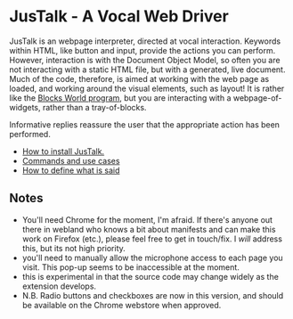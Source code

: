 # JusTalk - A Vocal Web Driver
JusTalk is an webpage interpreter, directed at vocal interaction.
Keywords within HTML, like button and input, provide the actions you can perform.
However, interaction is with the Document Object Model,
so often you are not interacting with a static HTML file, 
but with a generated, live document.
Much of the code, therefore, is aimed at working with the web page as loaded, 
and working around the visual elements, such as layout!
It is rather like the [Blocks World program](https://en.wikipedia.org/wiki/SHRDLU), 
but you are interacting with a webpage-of-widgets, rather than a tray-of-blocks.

Informative replies reassure the user that the appropriate action has been performed.

+ [How to install JusTalk.](docs/install.md)
+ [Commands and use cases](docs/commands.md)
+ [How to define what is said](docs/spelling.md)

## Notes
- You'll need Chrome for the moment, I'm afraid.
If there's anyone out there in webland who knows a bit about manifests and can make 
this work on Firefox (etc.), please feel free to get in touch/fix. I *will* address this, but its not high priority.
- you'll need to manually allow the microphone access to each page you visit. This pop-up seems to be inaccessible at the moment.
- this is experimental in that the source code may change widely as the extension develops.
- N.B. Radio buttons and checkboxes are now in this version, and should be available on the Chrome webstore when approved.
